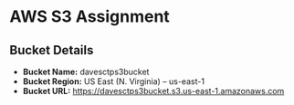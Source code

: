 # AWS S3 Assignment

## Bucket Details
- **Bucket Name:** davesctps3bucket  
- **Bucket Region:** US East (N. Virginia) – us-east-1  
- **Bucket URL:** https://davesctps3bucket.s3.us-east-1.amazonaws.com  

 
